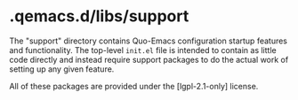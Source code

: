 # .qemacs.d/libs/support

The "support" directory contains Quo-Emacs configuration startup features and
functionality. The top-level `init.el` file is intended to contain as little
code directly and instead require support packages to do the actual work of
setting up any given feature.

All of these packages are provided under the [lgpl-2.1-only] license.
